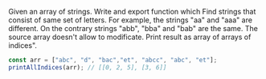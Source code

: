 Given an array of strings. Write and export function which Find strings that consist of
same set of letters. For example, the strings "aa" and "aaa" are different. On the
contrary strings "abb", "bba" and "bab" are the same. The source array doesn't allow to
modificate. Print result as array of arrays of indices".

```js
const arr = ["abc", "d", "bac","et", "abcc", "abc", "et"];
printAllIndices(arr); // [[0, 2, 5], [3, 6]]
```
